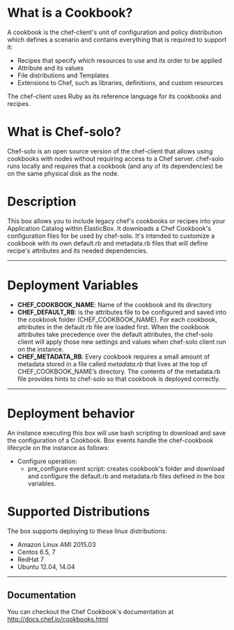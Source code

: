 # What is a Cookbook?
A cookbook is the chef-client's unit of configuration and policy distribution which defines a scenario and contains everything that is required to support it:
* Recipes that specify which resources to use and its order to be applied
* Attribute and its values
* File distributions and Templates
* Extensions to Chef, such as libraries, definitions, and custom resources

The chef-client uses Ruby as its reference language for its cookbooks and recipes.

# What is Chef-solo?
Chef-solo is an open source version of the chef-client that allows using cookbooks with nodes without requiring access to a Chef server. chef-solo runs locally and requires that a cookbook (and any of its dependencies) be on the same physical disk as the node.

# Description
This box allows you to include legacy chef's cookbooks or recipes into your Application Catalog within ElasticBox. It downloads a Chef Cookbook's configuration files for be used by chef-solo. It's intended to customize a cookbook with its own default.rb and metadata.rb files that will define recipe's attributes and its needed dependencies.

***

# Deployment Variables
*   **CHEF_COOKBOOK_NAME**: Name of the cookbook and its directory
*   **CHEF_DEFAULT_RB**: is the attributes file to be configured and saved into the cookbook folder (CHEF_COOKBOOK_NAME). For each cookbook, attributes in the default.rb file are loaded first. When the cookbook attributes take precedence over the default attributes, the chef-solo client will apply those new settings and values when chef-solo client run on the instance.
*   **CHEF_METADATA_RB**: Every cookbook requires a small amount of metadata stored in a file called *metadata.rb* that lives at the top of CHEF_COOKBOOK_NAME’s directory. The contents of the metadata.rb file provides hints to chef-solo so that cookbook is deployed correctly.

***

# Deployment behavior
An instance executing this box will use bash scripting to download and save the configuration of a Cookbook. Box events handle the chef-cookbook lifecycle on the instance as follows:

+ Configure operation:
	* pre_configure event script: creates cookbook's folder and download and configure the default.rb and metadata.rb files defined in the box variables.

# Supported Distributions
The box supports deploying to these linux distributions:
* Amazon Linux AMI 2015.03
* Centos 6.5, 7
* RedHat 7
* Ubuntu 12.04, 14.04

***

## Documentation
You can checkout the Chef Cookbook's documentation at http://docs.chef.io/cookbooks.html
